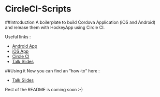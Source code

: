 # CircleCI-Scripts

##Introduction
A boilerplate to build Cordova Application (iOS and Android) and release them with HockeyApp using Circle CI.

Useful links :
- [Android App](https://rink.hockeyapp.net/apps/9ab9ab9091a40a2c4426b4a1947977ba)
- [iOS App](https://rink.hockeyapp.net/manage/apps/231708)
- [Circle CI](https://circleci.com/)
- [Talk Slides](https://docs.google.com/presentation/d/1_tYnbelJgW44k1ailW2polydCuh10m6XdRZXzUr8DuM/edit?usp=sharing)

##Using it
Now you can find an "how-to" here :
- [Talk Slides](https://docs.google.com/presentation/d/1_tYnbelJgW44k1ailW2polydCuh10m6XdRZXzUr8DuM/edit?usp=sharing)

Rest of the README is coming soon :-)
